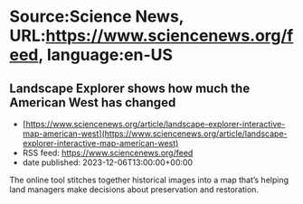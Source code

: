 # Source:Science News, URL:https://www.sciencenews.org/feed, language:en-US

## Landscape Explorer shows how much the American West has changed
 - [https://www.sciencenews.org/article/landscape-explorer-interactive-map-american-west](https://www.sciencenews.org/article/landscape-explorer-interactive-map-american-west)
 - RSS feed: https://www.sciencenews.org/feed
 - date published: 2023-12-06T13:00:00+00:00

The online tool stitches together historical images into a map that’s helping land managers make decisions about preservation and restoration.

